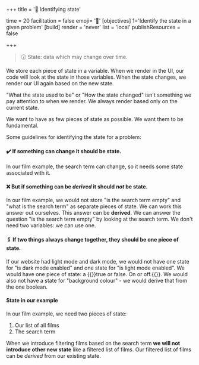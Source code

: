 +++
title = '🔎 Identifying state'

time = 20
facilitation = false
emoji= '🧩'
[objectives]
    1='Identify the state in a given problem'
[build]
  render = 'never'
  list = 'local'
  publishResources = false

+++

> 🕞 State: data which may change over time.

We store each piece of state in a variable. When we render in the UI, our code will look at the state in those variables. When the state changes, we render our UI again based on the new state.

"What the state used to be" or "How the state changed" isn't something we pay attention to when we render. We always render based only on the current state.

We want to have as few pieces of state as possible. We want them to be fundamental.

Some guidelines for identifying the state for a problem:

#### ✔️ If something can change it should be state.

In our film example, the search term can change, so it needs some state associated with it.

#### ❌ But if something can be _derived_ it should _not_ be state.

In our film example, we would not store "is the search term empty" and "what is the search term" as separate pieces of state. We can work this answer out ourselves. This answer can be **derived**. We can answer the question "is the search term empty" by looking at the search term. We don't need two variables: we can use one.

#### 🖇️ If two things always change together, they should be one piece of state.

If our website had light mode and dark mode, we would not have one state for "is dark mode enabled" and one state for "is light mode enabled". We would have one piece of state: a {{<tooltip title="boolean">}}true or false. On or off.{{</tooltip>}}. We would also not have a state for "background colour" - we would derive that from the one boolean.

#### State in our example

In our film example, we need two pieces of state:

1. Our list of all films
2. The search term

When we introduce filtering films based on the search term **we will not introduce other new state** like a filtered list of films. Our filtered list of films can be _derived_ from our existing state.
